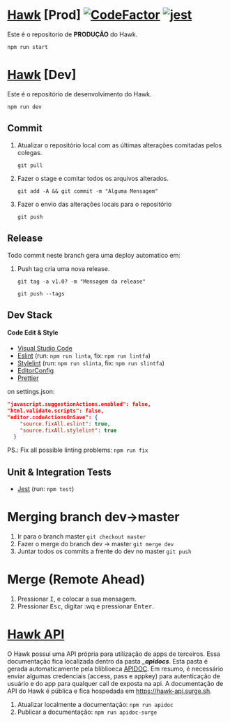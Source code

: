 # [Hawk](https://hawkproject.herokuapp.com/) [Prod] [![CodeFactor](https://www.codefactor.io/repository/github/jrvansuita/hawk/badge?s=6dc2de9a8a50bdc0f1b72cae64e4eba7596e73cb)](https://www.codefactor.io/repository/github/jrvansuita/hawk)  [![jest](https://jestjs.io/img/jest-badge.svg)](https://github.com/facebook/jest)

Este é o repositorio de **PRODUÇÃO** do Hawk.

``` npm run start ```

# [Hawk](https://hawkdev.herokuapp.com) [Dev]

Este é o repositório de desenvolvimento do Hawk.

``` npm run dev ```

## Commit

 1. Atualizar o repositório local com as últimas alterações comitadas pelos colegas.

     ``` git pull ```

 2. Fazer o stage e comitar todos os arquivos alterados.

     ``` git add -A && git commit -m "Alguma Mensagem" ```

 3. Fazer o envio das alterações locais para o repositório

     ``` git push ```


## Release

Todo commit neste branch gera uma deploy automatico em:

 1. Push tag cria uma nova release.

     ``` git tag -a v1.0? -m "Mensagem da release"  ```

     ``` git push --tags ```


## Dev Stack

#### Code Edit & Style


- [Visual Studio Code](https://code.visualstudio.com/)
- [Eslint](https://github.com/eslint/eslint) (run: ```npm run linta```, fix: ```npm run lintfa```)
- [Stylelint](https://github.com/stylelint/stylelint) (run: ```npm run slinta```, fix: ```npm run slintfa```)
- [EditorConfig](https://editorconfig.org/)
- [Prettier](https://prettier.io/)


on settings.json:

```json
"javascript.suggestionActions.enabled": false,
"html.validate.scripts": false,
"editor.codeActionsOnSave": {
    "source.fixAll.eslint": true,
    "source.fixAll.stylelint": true
  }
```

PS.: Fix all possible linting problems: ```npm run fix```

## Unit & Integration Tests

- [Jest](https://github.com/facebook/jest) (run: ```npm test```)



# Merging branch dev->master

1. Ir para o branch master ```git checkout master```
2. Fazer o merge do branch dev -> master ```git merge dev```
3. Juntar todos os commits a frente do dev no master ```git push```


# Merge (Remote Ahead)

  1. Pressionar <kbd>I</kbd>, e colocar a sua mensagem.
  2. Pressionar <kbd>Esc</kbd>, digitar :wq e pressionar <kbd>Enter</kbd>.


# [Hawk API](hawk-api.surge.sh)

  O Hawk possui uma API própria para utilização de apps de terceiros. Essa documentação fica localizada dentro da pasta ***_apidocs***.
  Esta pasta é gerada automaticamente pela bliblioeca [APIDOC](https://apidocjs.com/). Em resumo, é necessário enviar algumas credenciais (access, pass e appkey) para autenticação de usuário e do app para qualquer call de exposta na api. A documentação de API do Hawk é pública e fica hospedada em https://hawk-api.surge.sh.

  1. Atualizar localmente a documentação: ```npm run apidoc```
  2. Publicar a documentação: ```npm run apidoc-surge```
